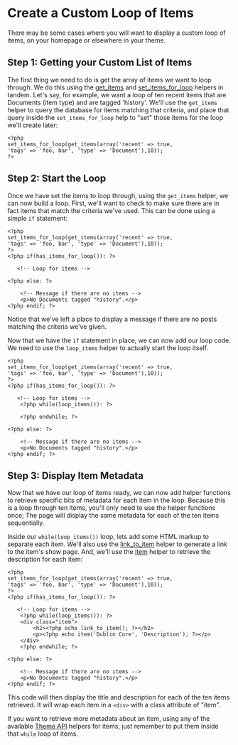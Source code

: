 Create a Custom Loop of Items
=============================


There may be some cases where you will want to display a custom loop of items, on your homepage or elsewhere in your theme.

Step 1: Getting your Custom List of Items
---------------------------------------------------------------------------------------------------------------------------

The first thing we need to do is get the array of items we want to loop through. We do this using the [get\_items](https://omeka.org/codex/Theme_API/get_items "Theme API/get items")
and [set\_items\_for\_loop](https://omeka.org/codex/Theme_API/set_items_for_loop "Theme API/set items for loop") helpers in tandem. Let's say, for example, we want a loop of ten recent items that are Documents (item type) and are tagged 'history'. We'll use the `get_items` helper to query the database for items matching that criteria, and place that query inside the `set_items_for_loop` help to "set" those items for the loop we'll create later:

``` {.de1}
<?php
set_items_for_loop(get_items(array('recent' => true, 
'tags' => 'foo, bar', 'type' => 'Document'),10));
?>
```


Step 2: Start the Loop 
-------------------------------------------------------------------------------------

Once we have set the items to loop through, using the `get_items` helper, we can now build a loop. First, we'll want to check to make sure there are in fact items that match the criteria we've used. This can be done using a simple `if` statement:

``` {.de1}
<?php
set_items_for_loop(get_items(array('recent' => true, 
'tags' => 'foo, bar', 'type' => 'Document'),10));
?>
<?php if(has_items_for_loop()): ?>
 
   <!-- Loop for items -->
 
<?php else: ?>
 
    <!-- Message if there are no items -->
    <p>No Documents tagged "history".</p>
<?php endif; ?>
```

Notice that we've left a place to display a message if there are no posts matching the criteria we've given.

Now that we have the `if` statement in place, we can now add our loop code. We need to use the `loop_items` helper to actually start the loop itself.

``` {.de1}
<?php
set_items_for_loop(get_items(array('recent' => true, 
'tags' => 'foo, bar', 'type' => 'Document'),10));
?>
<?php if(has_items_for_loop()): ?>
 
   <!-- Loop for items -->
    <?php while(loop_items()): ?>
 
    <?php endwhile; ?>
 
<?php else: ?>
 
    <!-- Message if there are no items -->
    <p>No Documents tagged "history".</p>
<?php endif; ?>
```

Step 3: Display Item Metadata
---------------------------------------------------------------------------------------------------

Now that we have our loop of items ready, we can now add helper functions to retrieve specific bits of metadata for each item in the loop. Because this is a loop through ten items, you'll only need to use the helper functions once; The page will display the same metadata for each of the ten items sequentially.

Inside our `while(loop_items())` loop, lets add some HTML markup to separate each item. We'll also use the [link\_to\_item](https://omeka.org/codex/Theme_API/link_to_item "Theme API/link to item") helper to generate a link to the item's show page. And, we'll use the [item](https://omeka.org/codex/Theme_API/item "Theme API/item") helper to retrieve the description for each item:

``` {.de1}
<?php
set_items_for_loop(get_items(array('recent' => true, 
'tags' => 'foo, bar', 'type' => 'Document'),10));
?>
<?php if(has_items_for_loop()): ?>
 
   <!-- Loop for items -->
    <?php while(loop_items()): ?>
    <div class="item">
        <h2><?php echo link_to_item(); ?></h2>
        <p><?php echo item('Dublin Core', 'Description'); ?></p>
    </div>
    <?php endwhile; ?>
 
<?php else: ?>
 
    <!-- Message if there are no items -->
    <p>No Documents tagged "history".</p>
<?php endif; ?>
```

This code will then display the title and description for each of the ten items retrieved. It will wrap each item in a `<div>` with a class attribute of "item".

If you want to retrieve more metadata about an item, using any of the available [Theme API](Theme_API.1.html "Theme API") helpers for items, just remember to put them inside that `while` loop of items.
